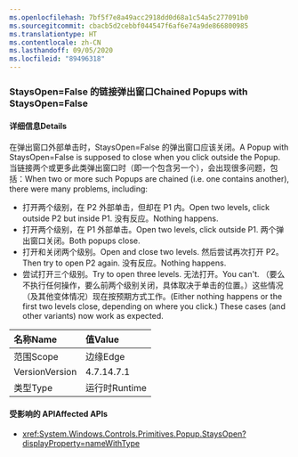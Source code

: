 ```yaml
---
ms.openlocfilehash: 7bf5f7e8a49acc2918dd0d68a1c54a5c277091b0
ms.sourcegitcommit: cbacb5d2cebbf044547f6af6e74a9de866800985
ms.translationtype: HT
ms.contentlocale: zh-CN
ms.lasthandoff: 09/05/2020
ms.locfileid: "89496318"
---
```

### <a name="chained-popups-with-staysopenfalse"></a><span data-ttu-id="5502a-101">StaysOpen=False 的链接弹出窗口</span><span class="sxs-lookup"><span data-stu-id="5502a-101">Chained Popups with StaysOpen=False</span></span>

#### <a name="details"></a><span data-ttu-id="5502a-102">详细信息</span><span class="sxs-lookup"><span data-stu-id="5502a-102">Details</span></span>

<span data-ttu-id="5502a-103">在弹出窗口外部单击时，StaysOpen=False 的弹出窗口应该关闭。</span><span class="sxs-lookup"><span data-stu-id="5502a-103">A Popup with StaysOpen=False is supposed to close when you click outside the Popup.</span></span> <span data-ttu-id="5502a-104">当链接两个或更多此类弹出窗口时（即一个包含另一个），会出现很多问题，包括：</span><span class="sxs-lookup"><span data-stu-id="5502a-104">When two or more such Popups are chained (i.e. one contains another), there were many problems, including:</span></span><ul><li><span data-ttu-id="5502a-105">打开两个级别，在 P2 外部单击，但却在 P1 内。</span><span class="sxs-lookup"><span data-stu-id="5502a-105">Open two levels, click outside P2 but inside P1.</span></span>  <span data-ttu-id="5502a-106">没有反应。</span><span class="sxs-lookup"><span data-stu-id="5502a-106">Nothing happens.</span></span></li><li><span data-ttu-id="5502a-107">打开两个级别，在 P1 外部单击。</span><span class="sxs-lookup"><span data-stu-id="5502a-107">Open two levels, click outside P1.</span></span>  <span data-ttu-id="5502a-108">两个弹出窗口关闭。</span><span class="sxs-lookup"><span data-stu-id="5502a-108">Both popups close.</span></span></li><li><span data-ttu-id="5502a-109">打开和关闭两个级别。</span><span class="sxs-lookup"><span data-stu-id="5502a-109">Open and close two levels.</span></span>  <span data-ttu-id="5502a-110">然后尝试再次打开 P2。</span><span class="sxs-lookup"><span data-stu-id="5502a-110">Then try to open P2 again.</span></span>  <span data-ttu-id="5502a-111">没有反应。</span><span class="sxs-lookup"><span data-stu-id="5502a-111">Nothing happens.</span></span></li><li><span data-ttu-id="5502a-112">尝试打开三个级别。</span><span class="sxs-lookup"><span data-stu-id="5502a-112">Try to open three levels.</span></span>  <span data-ttu-id="5502a-113">无法打开。</span><span class="sxs-lookup"><span data-stu-id="5502a-113">You can't.</span></span>  <span data-ttu-id="5502a-114">（要么不执行任何操作，要么前两个级别关闭，具体取决于单击的位置。）这些情况（及其他变体情况）现在按预期方式工作。</span><span class="sxs-lookup"><span data-stu-id="5502a-114">(Either nothing happens or the first two levels close, depending on where you click.) These cases (and other variants) now work as expected.</span></span></li></ul>

| <span data-ttu-id="5502a-115">名称</span><span class="sxs-lookup"><span data-stu-id="5502a-115">Name</span></span>    | <span data-ttu-id="5502a-116">值</span><span class="sxs-lookup"><span data-stu-id="5502a-116">Value</span></span>       |
|:--------|:------------|
| <span data-ttu-id="5502a-117">范围</span><span class="sxs-lookup"><span data-stu-id="5502a-117">Scope</span></span>   |<span data-ttu-id="5502a-118">边缘</span><span class="sxs-lookup"><span data-stu-id="5502a-118">Edge</span></span>|
|<span data-ttu-id="5502a-119">Version</span><span class="sxs-lookup"><span data-stu-id="5502a-119">Version</span></span>|<span data-ttu-id="5502a-120">4.7.1</span><span class="sxs-lookup"><span data-stu-id="5502a-120">4.7.1</span></span>|
|<span data-ttu-id="5502a-121">类型</span><span class="sxs-lookup"><span data-stu-id="5502a-121">Type</span></span>|<span data-ttu-id="5502a-122">运行时</span><span class="sxs-lookup"><span data-stu-id="5502a-122">Runtime</span></span>|

#### <a name="affected-apis"></a><span data-ttu-id="5502a-123">受影响的 API</span><span class="sxs-lookup"><span data-stu-id="5502a-123">Affected APIs</span></span>

- <xref:System.Windows.Controls.Primitives.Popup.StaysOpen?displayProperty=nameWithType>

<!--

#### Affected APIs

- `P:System.Windows.Controls.Primitives.Popup.StaysOpen`

-->
